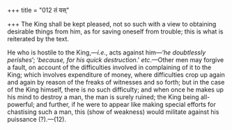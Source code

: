 +++
title = "012 तं यस्"

+++
The King shall be kept pleased, not so such with a view to obtaining
desirable things from him, as for saving oneself from trouble; this is
what is reiterated by the text.

He who is hostile to the King,—*i.e*., acts against him—‘*he doubtlessly
perishes*’; ‘*because, for his quick destruction*.’ *etc*.—Other men may
forgive a fault, on account of the difficulties involved in complaining
of it to the King; which involves expenditure of money, where
difficulties crop up again and again by reason of the freaks of
witnesses and so forth; but in the case of the King himself, there is no
such difficulty; and when once he makes up his mind to destroy a man,
the man is surely ruined; the King being all-powerful; and further, if
he were to appear like making special efforts for chastising such a man,
this (show of weakness) would militate against his puissance (?).—(12).


